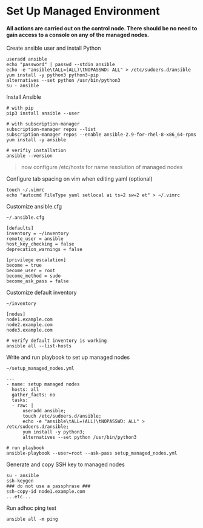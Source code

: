 # Set Up Managed Environment

#### All actions are carried out on the control node. There should be no need to gain access to a console on any of the managed nodes.

Create ansible user and install Python
```shell
useradd ansible
echo "password" | passwd --stdin ansible
echo -e "ansible\tALL=(ALL)\tNOPASSWD: ALL" > /etc/sudoers.d/ansible
yum install -y python3 python3-pip
alternatives --set python /usr/bin/python3
su - ansible
```
Install Ansible
```shell
# with pip
pip3 install ansible --user

# with subscription-manager
subscription-manager repos --list
subscription-manager repos --enable ansible-2.9-for-rhel-8-x86_64-rpms
yum install -y ansible

# verifiy installation
ansible --version
```

> now configure /etc/hosts for name resolution of managed nodes

Configure tab spacing on vim when editing yaml (optional)
```shell
touch ~/.vimrc
echo "autocmd FileType yaml setlocal ai ts=2 sw=2 et" > ~/.vimrc
```
Customize ansible.cfg
```shell
~/.ansible.cfg

[defaults]
inventory = ~/inventory
remote_user = ansible
host_key_checking = false
deprecation_warnings = false

[privilege escalation]
become = true
become_user = root
become_method = sudo
become_ask_pass = false
```
Customize default inventory
```shell
~/inventory
    
[nodes]
node1.example.com
node2.example.com
node3.example.com
```
```shell
# verify default inventory is working
ansible all --list-hosts
```
Write and run playbook to set up managed nodes
```shell
~/setup_managed_nodes.yml

---
- name: setup managed nodes
  hosts: all
  gather_facts: no
  tasks:
  - raw: |
      useradd ansible;
      touch /etc/sudoers.d/ansible;
      echo -e "ansible\tALL=(ALL)\tNOPASSWD: ALL" > /etc/sudoers.d/ansible;
      yum install -y python3;
      alternatives --set python /usr/bin/python3
```
```shell
# run playbook
ansible-playbook --user=root --ask-pass setup_managed_nodes.yml
```
Generate and copy SSH key to managed nodes
```shell
su - ansible
ssh-keygen
### do not use a passphrase ###
ssh-copy-id node1.example.com
...etc...
```
Run adhoc ping test
```shell
ansible all -m ping
```
